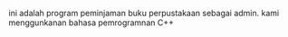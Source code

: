 ini adalah program peminjaman buku perpustakaan sebagai admin. kami menggunkanan bahasa pemrogramnan C++
